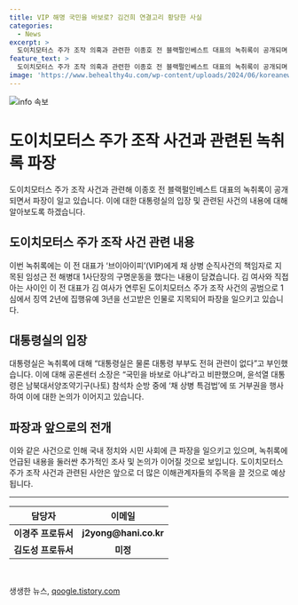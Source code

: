 ```yaml
---
title: VIP 해명 국민을 바보로? 김건희 연결고리 황당한 사실
categories:
  - News
excerpt: >
  도이치모터스 주가 조작 의혹과 관련한 이종호 전 블랙펄인베스트 대표의 녹취록이 공개되며 파장을 일으키고 있습니다. 녹취록에는 채 상병 순직사건과 관련하여 대통령 부부에 대한 의혹도 언급되었지만, 대통령실은 관련 부인하고 있습니다. 이에 윤석열 대통령은 채 상병 특검법에 거부권을 행사했으며, 녹음파일에 나온 VIP에 대한 이전 대표의 해명도 논란을 빚고 있습니다. (150자)
feature_text: >
  도이치모터스 주가 조작 의혹과 관련한 이종호 전 블랙펄인베스트 대표의 녹취록이 공개되며 파장을 일으키고 있습니다. 녹취록에는 채 상병 순직사건과 관련하여 대통령 부부에 대한 의혹도 언급되었지만, 대통령실은 관련 부인하고 있습니다. 이에 윤석열 대통령은 채 상병 특검법에 거부권을 행사했으며, 녹음파일에 나온 VIP에 대한 이전 대표의 해명도 논란을 빚고 있습니다. (150자)
image: 'https://www.behealthy4u.com/wp-content/uploads/2024/06/koreanews.jpg'
---
```


<p><img src="https://www.behealthy4u.com/wp-content/uploads/2024/06/koreanews.jpg" alt="info 속보" /></p>

<h1>도이치모터스 주가 조작 사건과 관련된 녹취록 파장</h1>

<p data-ke-size="size16">도이치모터스 주가 조작 사건과 관련해 이종호 전 블랙펄인베스트 대표의 녹취록이 공개되면서 파장이 일고 있습니다. 이에 대한 대통령실의 입장 및 관련된 사건의 내용에 대해 알아보도록 하겠습니다.</p>

<h2 data-ke-size="size26">도이치모터스 주가 조작 사건 관련 내용</h2>

<p data-ke-size="size16">이번 녹취록에는 이 전 대표가 ‘브이아이피’(VIP)에게 채 상병 순직사건의 책임자로 지목된 임성근 전 해병대 1사단장의 구명운동을 했다는 내용이 담겼습니다. 김 여사와 직접 아는 사이인 이 전 대표가 김 여사가 연루된 도이치모터스 주가 조작 사건의 공범으로 1심에서 징역 2년에 집행유예 3년을 선고받은 인물로 지목되어 파장을 일으키고 있습니다.</p>

<h2 data-ke-size="size26">대통령실의 입장</h2>

<p data-ke-size="size16">대통령실은 녹취록에 대해 “대통령실은 물론 대통령 부부도 전혀 관련이 없다”고 부인했습니다. 이에 대해 공론센터 소장은 “국민을 바보로 아냐”라고 비판했으며, 윤석열 대통령은 남북대서양조약기구(나토) 참석차 순방 중에 ‘채 상병 특검법’에 또 거부권을 행사하여 이에 대한 논의가 이어지고 있습니다.</p>

<h2 data-ke-size="size26">파장과 앞으로의 전개</h2>

<p data-ke-size="size16">이와 같은 사건으로 인해 국내 정치와 시민 사회에 큰 파장을 일으키고 있으며, 녹취록에 언급된 내용을 둘러싼 추가적인 조사 및 논의가 이어질 것으로 보입니다. 도이치모터스 주가 조작 사건과 관련된 사안은 앞으로 더 많은 이해관계자들의 주목을 끌 것으로 예상됩니다.</p>

<hr>

<table>
  <thead>
    <tr>
      <th scope="col">담당자</th>
      <th scope="col">이메일</th>
    </tr>
  </thead>
  <tbody>
    <tr>
      <td style="text-align: center; height: 17px;"><b>이경주 프로듀서</b></td>
      <td style="text-align: center; height: 17px;"><b>j2yong@hani.co.kr</b></td>
    </tr>
    <tr>
      <td style="text-align: center; height: 17px;"><b>김도성 프로듀서</b></td>
      <td style="text-align: center; height: 17px;"><b>미정</b></td>
    </tr>
  </tbody>
</table>

<p data-ke-size="size16">&nbsp;</p>
생생한 뉴스, <a href="https://qoogle.tistory.com" rel="dofollow">qoogle.tistory.com</a>


